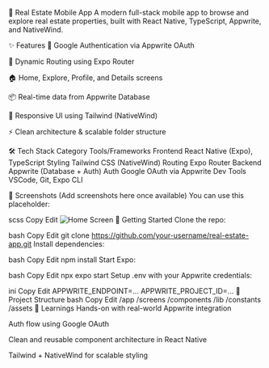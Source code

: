 🏡 Real Estate Mobile App
A modern full-stack mobile app to browse and explore real estate properties, built with React Native, TypeScript, Appwrite, and NativeWind.

✨ Features
🔐 Google Authentication via Appwrite OAuth

🧭 Dynamic Routing using Expo Router

🏠 Home, Explore, Profile, and Details screens

📦 Real-time data from Appwrite Database

🎨 Responsive UI using Tailwind (NativeWind)

⚡ Clean architecture & scalable folder structure

🛠 Tech Stack
Category	Tools/Frameworks
Frontend	React Native (Expo), TypeScript
Styling	Tailwind CSS (NativeWind)
Routing	Expo Router
Backend	Appwrite (Database + Auth)
Auth	Google OAuth via Appwrite
Dev Tools	VSCode, Git, Expo CLI

📸 Screenshots
(Add screenshots here once available)
You can use this placeholder:

scss
Copy
Edit
![Home Screen](./assets/screens/home.png)
🚀 Getting Started
Clone the repo:

bash
Copy
Edit
git clone https://github.com/your-username/real-estate-app.git
Install dependencies:

bash
Copy
Edit
npm install
Start Expo:

bash
Copy
Edit
npx expo start
Setup .env with your Appwrite credentials:

ini
Copy
Edit
APPWRITE_ENDPOINT=...
APPWRITE_PROJECT_ID=...
📂 Project Structure
bash
Copy
Edit
/app
  /screens
  /components
  /lib
  /constants
/assets
🧠 Learnings
Hands-on with real-world Appwrite integration

Auth flow using Google OAuth

Clean and reusable component architecture in React Native

Tailwind + NativeWind for scalable styling

